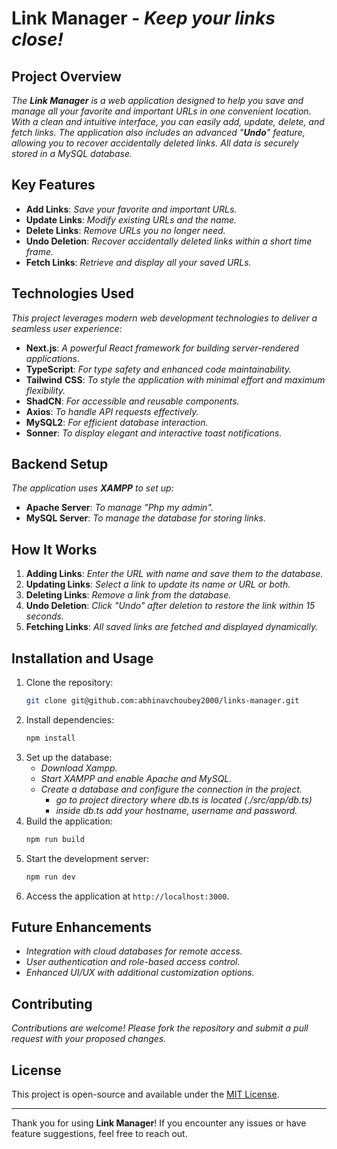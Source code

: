 # Link Manager - *Keep your links close!*

## Project Overview

*The **************************************************************************************************************************************************************************************************************Link Manager************************************************************************************************************************************************************************************************************** is a web application designed to help you save and manage all your favorite and important URLs in one convenient location. With a clean and intuitive interface, you can easily add, update, delete, and fetch links. The application also includes an advanced "************************************************************************************************************************************************************************************************************Undo************************************************************************************************************************************************************************************************************" feature, allowing you to recover accidentally deleted links. All data is securely stored in a MySQL database.*

## Key Features

- **Add Links**: *Save your favorite and important URLs.*
- **Update Links**: *Modify existing URLs and the name.*
- **Delete Links**: *Remove URLs you no longer need.*
- **Undo Deletion**: *Recover accidentally deleted links within a short time frame.*
- **Fetch Links**: *Retrieve and display all your saved URLs.*

## Technologies Used

*This project leverages modern web development technologies to deliver a seamless user experience:*

- **Next.js**: *A powerful React framework for building server-rendered applications.*
- **TypeScript**: *For type safety and enhanced code maintainability.*
- **Tailwind** **CSS**: *To style the application with minimal effort and maximum flexibility.*
- **ShadCN**: *For accessible and reusable components.*
- **Axios**: *To handle API requests effectively.*
- **MySQL2**: *For efficient database interaction.*
- **Sonner**: *To display elegant and interactive toast notifications.*

## Backend Setup

*The application uses **************************************************************************************************XAMPP************************************************************************************************** to set up:*

- **Apache Server**: *To manage "Php my admin".*
- **MySQL Server**: *To manage the database for storing links.*

## How It Works

1. **Adding Links**: *Enter the URL with name and save them to the database.*
2. **Updating Links**: *Select a link to update its name or URL or both.*
3. **Deleting Links**: *Remove a link from the database.*
4. **Undo Deletion**: *Click "Undo" after deletion to restore the link within 15 seconds.*
5. **Fetching Links**: *All saved links are fetched and displayed dynamically.*

## Installation and Usage

1. Clone the repository:
   ```bash
   git clone git@github.com:abhinavchoubey2000/links-manager.git
   ```
2. Install dependencies:
   ```bash
   npm install
   ```
3. Set up the database:
   - *Download Xampp.*
   - *Start XAMPP and enable Apache and MySQL.*
   - *Create a database and configure the connection in the project.*
     - *go to project directory where db.ts is located (./src/app/db.ts)*
     - *inside db.ts add your hostname, username and password.*
4. Build the application:
   ```bash
   npm run build
   ```
5. Start the development server:
   ```bash
   npm run dev
   ```
6. Access the application at `http://localhost:3000`.

## Future Enhancements

- *Integration with cloud databases for remote access.*
- *User authentication and role-based access control.*
- *Enhanced UI/UX with additional customization options.*

## Contributing

*Contributions are welcome! Please fork the repository and submit a pull request with your proposed changes.*

## License

This project is open-source and available under the [MIT License](LICENSE).

---

Thank you for using **Link Manager**! If you encounter any issues or have feature suggestions, feel free to reach out.

